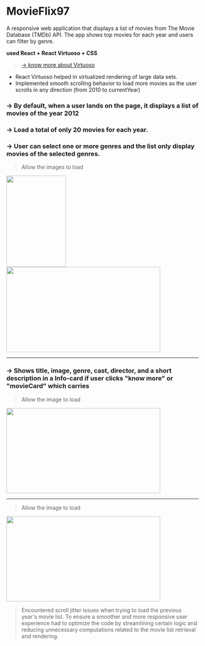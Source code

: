 

# MovieFlix97


A responsive web application that displays a list of movies from The Movie Database (TMDb) API. The app shows top movies for each year and users can filter by genre.

**used React + React Virtuoso + CSS**

> [→ know more about Virtuoso](https://virtuoso.dev/)

- React Virtuoso helped in virtualized rendering of large data sets. 
- Implemented smooth scrolling behavior to load more movies as the user scrolls in any direction (from 2010 to currentYear)
  
### →  By default, when a user lands on the page, it displays a list of movies of the year 2012
### →  Load a total of only 20 movies for each year.
### →  User can select one or more genres and the list only display movies of the selected genres.

> Allow the images to load


<span>  <img src="MobileHome.gif" width="156" height="239.28" />  </span>
<img src="SignIn.gif" width="403" height="223" />






-----------------------------------------------------------------------------------------------------------------------------------------------------------

### →  Shows title, image, genre, cast, director, and a short description in a Info-card if user clicks "know more" or "movieCard" which carries 

> Allow the image to load

<img src="DynamicLink.gif" width="403" height="223" />

-----------------------------------------------------------------------------------------------------------------------------------------------------------


> Allow the image to load

<img src="disneyWebTailer.gif" width="403" height="223" />


> Encountered scroll jitter issues when trying to load the previous year's movie list. To ensure a smoother and more responsive user experience had to optimize the code by streamlining certain logic and reducing unnecessary computations related to the movie list retrieval and rendering. 
